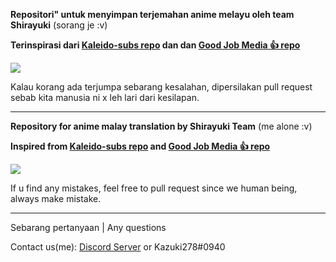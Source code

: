 **Repositori" untuk menyimpan terjemahan anime melayu oleh team Shirayuki** (sorang je :v)

**Terinspirasi dari [Kaleido-subs repo](https://github.com/Kaleido-subs/Kaleidosubs) dan dan [Good Job Media 👍 repo](https://github.com/Fyurie/gjmbatchscripts)** 

![](https://emojis.slackmojis.com/emojis/images/1597320283/10003/catjam.gif?1597320283)

Kalau korang ada terjumpa sebarang kesalahan, dipersilakan pull request sebab kita manusia ni x leh lari dari kesilapan.

---

**Repository for anime malay translation by Shirayuki Team** (me alone :v)

**Inspired from [Kaleido-subs repo](https://github.com/Kaleido-subs/Kaleidosubs) and [Good Job Media 👍 repo](https://github.com/Fyurie/gjmbatchscripts)** 

![](https://emojis.slackmojis.com/emojis/images/1597320283/10003/catjam.gif?1597320283)

If u find any mistakes, feel free to pull request since we human being, always make mistake.

---
Sebarang pertanyaan | Any questions

Contact us(me): [Discord Server](https://discord.link/Shirayuki) or Kazuki278#0940
